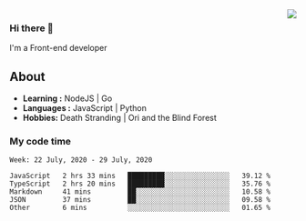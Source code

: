 <img align='right' src="https://github-readme-stats.vercel.app/api?username=strugglebak&show_icons=true">

### Hi there 👋

I'm a Front-end developer

## About

-  **Learning :** NodeJS | Go
-  **Languages :** JavaScript | Python
-  **Hobbies:** Death Stranding | Ori and the Blind Forest

### My code time

<!--START_SECTION:waka-->
```text
Week: 22 July, 2020 - 29 July, 2020

JavaScript   2 hrs 33 mins   █████████░░░░░░░░░░░░░░░░   39.12 % 
TypeScript   2 hrs 20 mins   █████████░░░░░░░░░░░░░░░░   35.76 % 
Markdown     41 mins         ██░░░░░░░░░░░░░░░░░░░░░░░   10.58 % 
JSON         37 mins         ██░░░░░░░░░░░░░░░░░░░░░░░   09.58 % 
Other        6 mins          ░░░░░░░░░░░░░░░░░░░░░░░░░   01.65 %
```
<!--END_SECTION:waka-->
